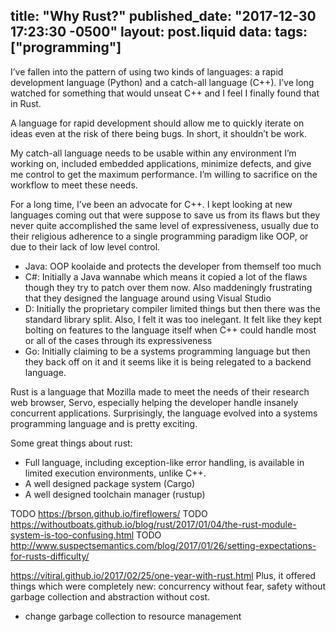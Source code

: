 title: "Why Rust?"
published_date: "2017-12-30 17:23:30 -0500"
layout: post.liquid
data:
    tags: ["programming"]
---
I’ve fallen into the pattern of using two kinds of languages: a rapid development language (Python) and a catch-all language (C++). I’ve long watched for something that would unseat C++ and I feel I finally found that in Rust.

A language for rapid development should allow me to quickly iterate on ideas even at the risk of there being bugs. In short, it shouldn’t be work.

My catch-all language needs to be usable within any environment I’m working on, included embedded applications, minimize defects, and give me control to get the maximum performance. I’m willing to sacrifice on the workflow to meet these needs.

For a long time, I’ve been an advocate for C++. I kept looking at new languages coming out that were suppose to save us from its flaws but they never quite accomplished the same level of expressiveness, usually due to their religious adherence to a single programming paradigm like OOP, or due to their lack of low level control.

- Java: OOP koolaide and protects the developer from themself too much
- C#: Initially a Java wannabe which means it copied a lot of the flaws though they try to patch over them now. Also maddeningly frustrating that they designed the language around using Visual Studio
- D: Initially the proprietary compiler limited things but then there was the standard library split. Also, I felt it was too inelegant. It felt like they kept bolting on features to the language itself when C++ could handle most or all of the cases through its expressiveness
- Go: Initially claiming to be a systems programming language but then they back off on it and it seems like it is being relegated to a backend language.

Rust is a language that Mozilla made to meet the needs of their research web browser, Servo, especially helping the developer handle insanely concurrent applications. Surprisingly, the language evolved into a systems programming language and is pretty exciting.

Some great things about rust:
- Full language, including exception-like error handling, is available in limited execution environments, unlike C++.
- A well designed package system (Cargo)
- A well designed toolchain manager (rustup)

TODO https://brson.github.io/fireflowers/
TODO https://withoutboats.github.io/blog/rust/2017/01/04/the-rust-module-system-is-too-confusing.html
TODO http://www.suspectsemantics.com/blog/2017/01/26/setting-expectations-for-rusts-difficulty/


https://vitiral.github.io/2017/02/25/one-year-with-rust.html
 Plus, it offered things which were completely new: concurrency without fear, safety without garbage collection and abstraction without cost.
 - change garbage collection to resource management
